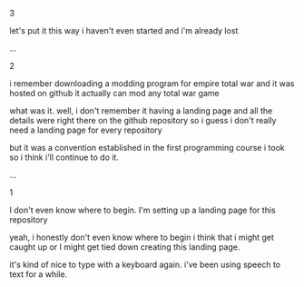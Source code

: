 3

let's put it this way
i haven't even started
and i'm already lost

...

2

i remember downloading a modding
program for empire total war
and it was hosted on github
it actually can mod any total war game

what was it. well, i don't remember it
having a landing page
and all the details were
right there on the github repository
so i guess i don't really need a landing page
for every repository

but it was a convention established
in the first programming course i took
so i think i'll continue to do it.

...

1

I don't even know where to begin.
I'm setting up a landing page for this repository

yeah, i honestly don't even know where to begin
i think that i might get caught up
or
I might get tied down creating
this landing page.

it's kind of nice to type with a keyboard
again. i've been using speech to text
for a while.